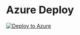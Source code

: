 # Azure Deploy

[![Deploy to Azure](https://azuredeploy.net/deploybutton.png)](https://azuredeploy.net/)
